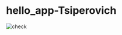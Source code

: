 # hello_app-Tsiperovich
![check](https://github.com/Stasoon/hello_app-Tsiperovich/actions/workflows/unit-test.yml/badge.svg)
